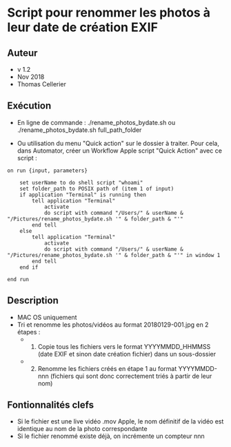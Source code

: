 # Script pour renommer les photos à leur date de création EXIF 

## Auteur
* v 1.2
* Nov 2018
* Thomas Cellerier

## Exécution
* En ligne de commande : ./rename_photos_bydate.sh
ou
./rename_photos_bydate.sh full_path_folder

* Ou utilisation du menu "Quick action" sur le dossier à traiter. Pour cela, dans Automator, créer un Workflow Apple script "Quick Action" avec ce script :
```
on run {input, parameters}
	
	set userName to do shell script "whoami"
	set folder_path to POSIX path of (item 1 of input)
	if application "Terminal" is running then 
		tell application "Terminal"
			activate
			do script with command "/Users/" & userName & "/Pictures/rename_photos_bydate.sh '" & folder_path & "'"
		end tell
	else
		tell application "Terminal"
			activate
			do script with command "/Users/" & userName & "/Pictures/rename_photos_bydate.sh '" & folder_path & "'" in window 1
		end tell
	end if
	
end run
```

## Description
* MAC OS uniquement
* Tri et renomme les photos/vidéos au format 20180129-001.jpg en 2 étapes :
  * 1. Copie tous les fichiers vers le format YYYYMMDD_HHMMSS (date EXIF et sinon date création fichier) dans un sous-dossier 
  * 2. Renomme les fichiers créés en étape 1 au format YYYYMMDD-nnn (fichiers qui sont donc correctement triés à partir de leur nom)
 
## Fontionnalités clefs
* Si le fichier est une live vidéo .mov Apple, le nom définitif de la vidéo est identique au nom de la photo correspondante
* Si le fichier renommé existe déjà, on incrémente un compteur nnn
